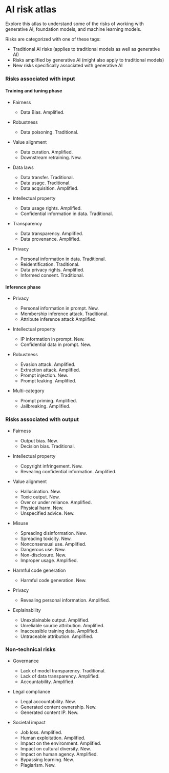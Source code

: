 # AI risk atlas

Explore this atlas to understand some of the risks of working with generative AI, foundation models, and machine learning models.

Risks are categorized with one of these tags:

- Traditional AI risks (applies to traditional models as well as generative AI)
- Risks amplified by generative AI (might also apply to traditional models)
- New risks specifically associated with generative AI

### Risks associated with input

#### Training and tuning phase

* Fairness
    * Data Bias. Amplified.

* Robustness
    * Data poisoning. Traditional.

* Value alignment
    * Data curation. Amplified.
    * Downstream retraining. New.

* Data laws
    * Data transfer. Traditional.
    * Data usage. Traditional.
    * Data acquisition. Amplified.

* Intellectual property
    * Data usage rights. Amplified.
    * Confidential information in data. Traditional.

* Transparency
    * Data transparency. Amplified.
    * Data provenance. Amplified.

 * Privacy
    * Personal information in data. Traditional.
    * Reidentification. Traditional.
    * Data privacy rights. Amplified.
    * Informed consent. Traditional.

#### Inference phase

* Privacy
    * Personal information in prompt. New.
    * Membership inference attack. Traditional.
    * Attribute inference attack Amplified

* Intellectual property
    * IP information in prompt. New.
    * Confidential data in prompt. New.

* Robustness
    * Evasion attack. Amplified.
    * Extraction attack. Amplified.
    * Prompt injection. New.
    * Prompt leaking. Amplified.

* Multi-category
    * Prompt priming. Amplified.
    * Jailbreaking. Amplified.

### Risks associated with output

* Fairness
    * Output bias. New.
    * Decision bias. Traditional.

* Intellectual property
    * Copyright infringement. New.
    * Revealing confidential information. Amplified.

* Value alignment
    * Hallucination. New.
    * Toxic output. New.
    * Over or under reliance. Amplified.
    * Physical harm. New.
    * Unspecified advice. New.

* Misuse
    * Spreading disinformation. New.
    * Spreading toxicity. New.
    * Nonconsensual use. Amplified.
    * Dangerous use. New.
    * Non-disclosure. New.
    * Improper usage. Amplified.

* Harmful code generation
    * Harmful code generation. New.

* Privacy
    * Revealing personal information. Amplified.

* Explainability
    * Unexplainable output. Amplified.
    * Unreliable source attribution. Amplified.
    * Inaccessible training data. Amplified.
    * Untraceable attribution. Amplified.

### Non-technical risks

* Governance
    * Lack of model transparency. Traditional.
    * Lack of data transparency. Amplified.
    * Accountability. Amplified.

* Legal compliance
    * Legal accountability. New.
    * Generated content ownership. New.
    * Generated content IP. New.

* Societal impact
    * Job loss. Amplified.
    * Human exploitation. Amplified.
    * Impact on the environment. Amplified.
    * Impact on cultural diversity. New.
    * Impact on human agency. Amplified.
    * Bypassing learning. New.
    * Plagiarism. New.